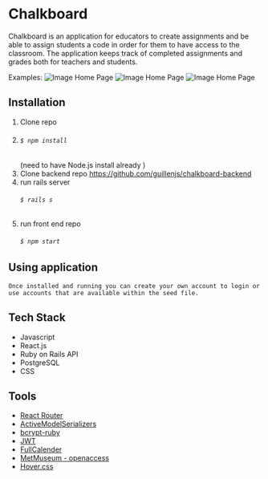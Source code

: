 
# Chalkboard

Chalkboard is an application for educators to create assignments and be able to assign students a code in order for them to have access to the classroom. The application keeps track of completed assignments and grades both for teachers and students.

Examples:
![Image Home Page](public/chalkboard_home.png)
![Image Home Page](public/chalkboard_assignment.png)
![Image Home Page](public/chalkboard_calender.png)


## Installation

1. Clone repo
2. ###### `$ npm install`
     (need to have Node.js install already )
3. Clone backend repo https://github.com/guillenjs/chalkboard-backend
4. run rails server 
    ###### `$ rails s`
5. run front end repo 
    ###### `$ npm start`

## Using application

    Once installed and running you can create your own account to login or use accounts that are available within the seed file.


## Tech Stack    
- Javascript
- React.js 
- Ruby on Rails API
- PostgreSQL
- CSS


## Tools
 - [React Router](https://reactrouter.com/web/guides/quick-start)
 - [ActiveModelSerializers](https://github.com/rails-api/active_model_serializers)
 - [bcrypt-ruby](https://github.com/codahale/bcrypt-ruby)
 - [JWT](https://github.com/jwt/ruby-jwt)
 - [FullCalender](https://github.com/fullcalendar/fullcalendar)
 - [MetMuseum - openaccess](https://github.com/metmuseum/openaccess)
 - [Hover.css](https://github.com/IanLunn/Hover)

